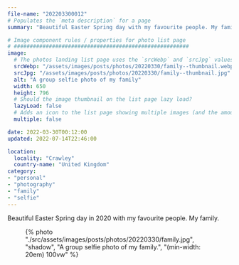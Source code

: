 ```yaml
---
file-name: "202203300012"
# Populates the `meta description` for a page
summary: "Beautiful Easter Spring day with my favourite people. My family."

# Image component rules / properties for photo list page
# #######################################################
image:
  # The photos landing list page uses the `srcWebp` and `srcJpg` values
  srcWebp: "/assets/images/posts/photos/20220330/family--thumbnail.webp"
  srcJpg: "/assets/images/posts/photos/20220330/family--thumbnail.jpg"
  alt: "A group selfie photo of my family"
  width: 650
  height: 796
  # Should the image thumbnail on the list page lazy load?
  lazyLoad: false
  # Adds an icon to the list page showing multiple images (and the amount) available to view on the post page
  multiple: false

date: 2022-03-30T00:12:00
updated: 2022-07-14T22:46:00

location:
  locality: "Crawley"
  country-name: "United Kingdom"
category:
- "personal"
- "photography"
- "family"
- "selfie"
---
```


Beautiful Easter Spring day in 2020 with my favourite people. My family.

<figure class="flow">
{% photo "./src/assets/images/posts/photos/20220330/family.jpg", "shadow", "A group selfie photo of my family.", "(min-width: 20em) 100vw" %}
</figure>
